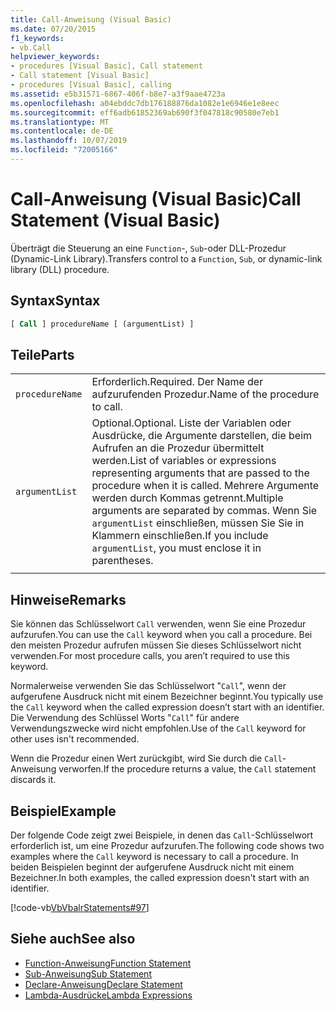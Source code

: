 ```yaml
---
title: Call-Anweisung (Visual Basic)
ms.date: 07/20/2015
f1_keywords:
- vb.Call
helpviewer_keywords:
- procedures [Visual Basic], Call statement
- Call statement [Visual Basic]
- procedures [Visual Basic], calling
ms.assetid: e5b31571-6867-406f-b8e7-a3f9aae4723a
ms.openlocfilehash: a04ebddc7db176188876da1082e1e6946e1e8eec
ms.sourcegitcommit: eff6adb61852369ab690f3f047818c90580e7eb1
ms.translationtype: MT
ms.contentlocale: de-DE
ms.lasthandoff: 10/07/2019
ms.locfileid: "72005166"
---
```

# <a name="call-statement-visual-basic"></a><span data-ttu-id="14f5a-102">Call-Anweisung (Visual Basic)</span><span class="sxs-lookup"><span data-stu-id="14f5a-102">Call Statement (Visual Basic)</span></span>

<span data-ttu-id="14f5a-103">Überträgt die Steuerung an eine `Function`-, `Sub`-oder DLL-Prozedur (Dynamic-Link Library).</span><span class="sxs-lookup"><span data-stu-id="14f5a-103">Transfers control to a `Function`, `Sub`, or dynamic-link library (DLL) procedure.</span></span>  
  
## <a name="syntax"></a><span data-ttu-id="14f5a-104">Syntax</span><span class="sxs-lookup"><span data-stu-id="14f5a-104">Syntax</span></span>  
  
```vb  
[ Call ] procedureName [ (argumentList) ]  
```  
  
## <a name="parts"></a><span data-ttu-id="14f5a-105">Teile</span><span class="sxs-lookup"><span data-stu-id="14f5a-105">Parts</span></span>  

|||
|---|---|
|`procedureName`|<span data-ttu-id="14f5a-106">Erforderlich.</span><span class="sxs-lookup"><span data-stu-id="14f5a-106">Required.</span></span> <span data-ttu-id="14f5a-107">Der Name der aufzurufenden Prozedur.</span><span class="sxs-lookup"><span data-stu-id="14f5a-107">Name of the procedure to call.</span></span>|
|`argumentList`|<span data-ttu-id="14f5a-108">Optional.</span><span class="sxs-lookup"><span data-stu-id="14f5a-108">Optional.</span></span> <span data-ttu-id="14f5a-109">Liste der Variablen oder Ausdrücke, die Argumente darstellen, die beim Aufrufen an die Prozedur übermittelt werden.</span><span class="sxs-lookup"><span data-stu-id="14f5a-109">List of variables or expressions representing arguments that are passed to the procedure when it is called.</span></span> <span data-ttu-id="14f5a-110">Mehrere Argumente werden durch Kommas getrennt.</span><span class="sxs-lookup"><span data-stu-id="14f5a-110">Multiple arguments are separated by commas.</span></span> <span data-ttu-id="14f5a-111">Wenn Sie `argumentList` einschließen, müssen Sie Sie in Klammern einschließen.</span><span class="sxs-lookup"><span data-stu-id="14f5a-111">If you include `argumentList`, you must enclose it in parentheses.</span></span>|
|||
  
## <a name="remarks"></a><span data-ttu-id="14f5a-112">Hinweise</span><span class="sxs-lookup"><span data-stu-id="14f5a-112">Remarks</span></span>

 <span data-ttu-id="14f5a-113">Sie können das Schlüsselwort `Call` verwenden, wenn Sie eine Prozedur aufzurufen.</span><span class="sxs-lookup"><span data-stu-id="14f5a-113">You can use the `Call` keyword when you call a procedure.</span></span> <span data-ttu-id="14f5a-114">Bei den meisten Prozedur aufrufen müssen Sie dieses Schlüsselwort nicht verwenden.</span><span class="sxs-lookup"><span data-stu-id="14f5a-114">For most procedure calls, you aren’t required to use this  keyword.</span></span>

 <span data-ttu-id="14f5a-115">Normalerweise verwenden Sie das Schlüsselwort "`Call`", wenn der aufgerufene Ausdruck nicht mit einem Bezeichner beginnt.</span><span class="sxs-lookup"><span data-stu-id="14f5a-115">You typically use the `Call` keyword when the called expression doesn’t start with an identifier.</span></span> <span data-ttu-id="14f5a-116">Die Verwendung des Schlüssel Worts "`Call`" für andere Verwendungszwecke wird nicht empfohlen.</span><span class="sxs-lookup"><span data-stu-id="14f5a-116">Use of the `Call` keyword for other uses isn't recommended.</span></span>

 <span data-ttu-id="14f5a-117">Wenn die Prozedur einen Wert zurückgibt, wird Sie durch die `Call`-Anweisung verworfen.</span><span class="sxs-lookup"><span data-stu-id="14f5a-117">If the procedure returns a value, the `Call` statement discards it.</span></span>

## <a name="example"></a><span data-ttu-id="14f5a-118">Beispiel</span><span class="sxs-lookup"><span data-stu-id="14f5a-118">Example</span></span>

 <span data-ttu-id="14f5a-119">Der folgende Code zeigt zwei Beispiele, in denen das `Call`-Schlüsselwort erforderlich ist, um eine Prozedur aufzurufen.</span><span class="sxs-lookup"><span data-stu-id="14f5a-119">The following code shows two examples where the `Call` keyword is necessary to call a procedure.</span></span> <span data-ttu-id="14f5a-120">In beiden Beispielen beginnt der aufgerufene Ausdruck nicht mit einem Bezeichner.</span><span class="sxs-lookup"><span data-stu-id="14f5a-120">In both examples, the called expression doesn't start with an identifier.</span></span>

 [!code-vb[VbVbalrStatements#97](~/samples/snippets/visualbasic/VS_Snippets_VBCSharp/VbVbalrStatements/VB/Class1.vb#97)]  
  
## <a name="see-also"></a><span data-ttu-id="14f5a-121">Siehe auch</span><span class="sxs-lookup"><span data-stu-id="14f5a-121">See also</span></span>

- [<span data-ttu-id="14f5a-122">Function-Anweisung</span><span class="sxs-lookup"><span data-stu-id="14f5a-122">Function Statement</span></span>](function-statement.md)
- [<span data-ttu-id="14f5a-123">Sub-Anweisung</span><span class="sxs-lookup"><span data-stu-id="14f5a-123">Sub Statement</span></span>](sub-statement.md)
- [<span data-ttu-id="14f5a-124">Declare-Anweisung</span><span class="sxs-lookup"><span data-stu-id="14f5a-124">Declare Statement</span></span>](declare-statement.md)
- [<span data-ttu-id="14f5a-125">Lambda-Ausdrücke</span><span class="sxs-lookup"><span data-stu-id="14f5a-125">Lambda Expressions</span></span>](../../programming-guide/language-features/procedures/lambda-expressions.md)
